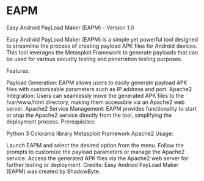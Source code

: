 # EAPM
Easy Android PayLoad Maker (EAPM) - Version 1.0

Easy Android PayLoad Maker (EAPM) is a simple yet powerful tool designed to streamline the process of creating payload APK files for Android devices. This tool leverages the Metasploit Framework to generate payloads that can be used for various security testing and penetration testing purposes.

Features:

Payload Generation: EAPM allows users to easily generate payload APK files with customizable parameters such as IP address and port.
Apache2 Integration: Users can seamlessly move the generated APK files to the /var/www/html directory, making them accessible via an Apache2 web server.
Apache2 Service Management: EAPM provides functionality to start or stop the Apache2 service directly from the tool, simplifying the deployment process.
Prerequisites:

Python 3
Colorama library
Metasploit Framework
Apache2
Usage:

Launch EAPM and select the desired option from the menu.
Follow the prompts to customize the payload parameters or manage the Apache2 service.
Access the generated APK files via the Apache2 web server for further testing or deployment.
Credits:
Easy Android PayLoad Maker (EAPM) was created by ShadowByte.
